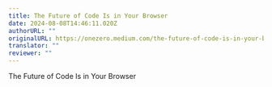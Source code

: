```yaml
---
title: The Future of Code Is in Your Browser
date: 2024-08-08T14:46:11.020Z
authorURL: ""
originalURL: https://onezero.medium.com/the-future-of-code-is-in-your-browser-2c51a08e8ab2
translator: ""
reviewer: ""
---
```


The Future of Code Is in Your Browser
